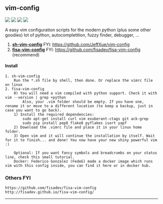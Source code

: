 ## **vim-config**
[![](https://img.shields.io/badge/Project-vim_config-yellow.svg)]()
[![](https://img.shields.io/badge/shell-green.svg)]()
[![](https://img.shields.io/badge/Email-tao.xu2008@outlook.com-red.svg)]()
[![](https://img.shields.io/badge/Blog-https://txu2008.github.io-red.svg)][1]

A easy vim configuration scripts for the modern python (plus some other goodies)
lot of python, autocompletition, fuzzy finder, debugger, ...

1. [**sh-vim-config**](https://github.com/txu2008/tlib/tree/master/tlib/vim-config/sh-vim-config) FYI: https://github.com/JeffXue/vim-config
2. [**fisa-vim-config**](https://github.com/txu2008/tlib/tree/master/tlib/vim-config/fisa-vim-config) FYI: https://github.com/fisadev/fisa-vim-config (recommend)

#### Install
    1. sh-vim-config
        Run the *.sh file by shell, then done. Or replace the vimrc file on linux
    2. fisa-vim-config
        0) You will need a vim compiled with python support. Check it with vim --version | grep +python
            Also, your .vim folder should be empty. If you have one, rename it or move to a different location (to keep a backup, just in case you want to go back).        
        1) Install the required dependencies:
            sudo apt-get install curl vim exuberant-ctags git ack-grep
            sudo pip install pep8 flake8 pyflakes isort yapf
        2) Download the .vimrc file and place it in your linux home folder.
        3) Open vim and it will continue the installation by itself. Wait for it to finish... and done! You now have your new shiny powerful vim :)
        
        Optional: If you want fancy symbols and breadcrumbs on your status line, check this small tutorial.
        Docker: Federico Gonzalez (FedeG) made a docker image which runs vim with this config inside, you can find it here or in docker hub.
    
### Others FYI
    https://github.com/fisadev/fisa-vim-config
    http://fisadev.github.io/fisa-vim-config/    
***
[1]: https://txu2008.github.io